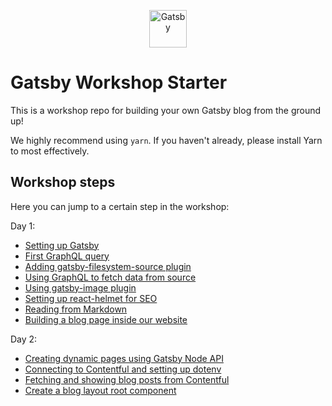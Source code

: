 <p align="center">
  <a href="https://gatsbyjs.org">
    <img alt="Gatsby" src="https://www.gatsbyjs.org/monogram.svg" width="60" />
  </a>
</p>

# Gatsby Workshop Starter

This is a workshop repo for building your own Gatsby blog from the ground up!

We highly recommend using `yarn`. If you haven't already, please install Yarn
to most effectively.

## Workshop steps

Here you can jump to a certain step in the workshop:

Day 1:

- [Setting up Gatsby]()
- [First GraphQL query]()
- [Adding gatsby-filesystem-source plugin]()
- [Using GraphQL to fetch data from source]()
- [Using gatsby-image plugin]()
- [Setting up react-helmet for SEO]()
- [Reading from Markdown]()
- [Building a blog page inside our website]()

Day 2:

- [Creating dynamic pages using Gatsby Node API]()
- [Connecting to Contentful and setting up dotenv]()
- [Fetching and showing blog posts from Contentful]()
- [Create a blog layout root component]()
